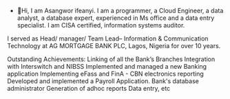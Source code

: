 - 👋Hi, I am Asangwor ifeanyi. I am a programmer, a Cloud Engineer, a data analyst, a database expert, experienced in Ms office and a data entry specialist. I am CISA certified, information systems auditor.

I served as Head/ manager/ Team Lead– Information & Communication Technology at AG MORTGAGE BANK PLC, Lagos, Nigeria for over 10 years.

Outstanding Achievements:
Linking of all the Bank’s Branches
Integration with Interswitch and NIBSS
Implemented and managed  a new Banking application
Implementing eFass and FinA - CBN electronics reporting
Developed and implemented a Payroll Application.
Bank's database administrator
Generation of adhoc reports
Data entry, etc


 
